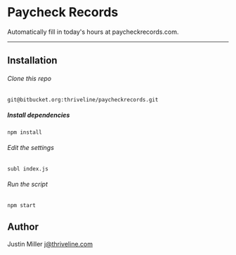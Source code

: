 # Paycheck Records

Automatically fill in today's hours at paycheckrecords.com.

------------------

## Installation

###### Clone this repo

```
git@bitbucket.org:thriveline/paycheckrecords.git
```

##### Install dependencies

```
npm install
```

###### Edit the settings

```
subl index.js
```

###### Run the script

```
npm start
```

## Author

Justin Miller <j@thriveline.com>
